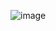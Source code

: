 ![image](https://github.com/SWEG-2015EC-Batch/Code-Warrior/assets/149233683/0cd20535-7627-45aa-8f4c-fc067bd344af)

